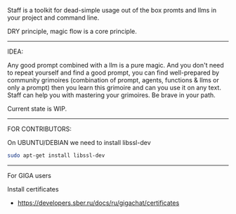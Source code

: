 Staff is a toolkit for dead-simple usage out of the box promts and llms in your project and command line.

DRY principle, magic flow is a core principle.

---

IDEA:

Any good prompt combined with a llm is a pure magic. And you don't need to repeat yourself and find a good prompt, you can find well-prepared by community grimoires (combination of prompt, agents, functions & llms or only a prompt) then you learn this grimoire and can you use it on any text. Staff can help you with mastering your grimoires. Be brave in your path.

Current state is WIP.

---

FOR CONTRIBUTORS:

On UBUNTU/DEBIAN we need to install libssl-dev

```bash
sudo apt-get install libssl-dev
```

---

For GIGA users

Install certificates

- https://developers.sber.ru/docs/ru/gigachat/certificates
